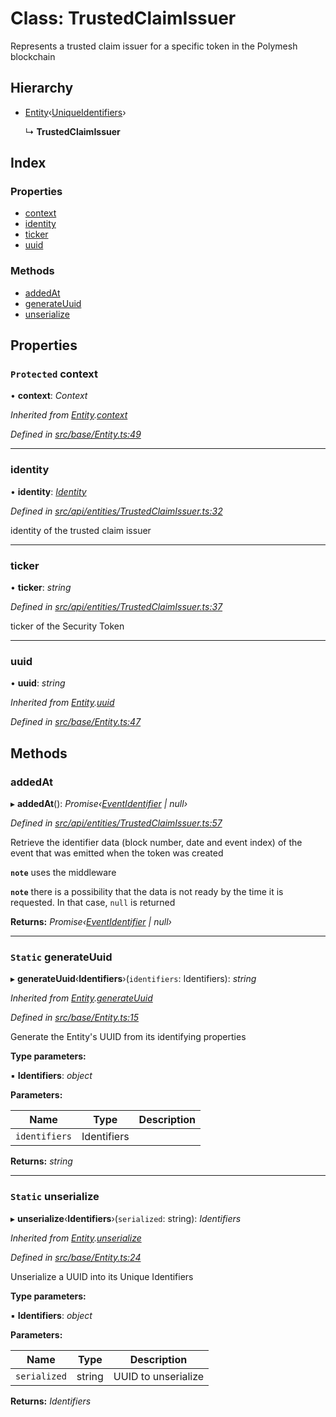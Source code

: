 # Class: TrustedClaimIssuer

Represents a trusted claim issuer for a specific token in the Polymesh blockchain

## Hierarchy

* [Entity](entity.md)‹[UniqueIdentifiers](../interfaces/uniqueidentifiers.md)›

  ↳ **TrustedClaimIssuer**

## Index

### Properties

* [context](trustedclaimissuer.md#protected-context)
* [identity](trustedclaimissuer.md#identity)
* [ticker](trustedclaimissuer.md#ticker)
* [uuid](trustedclaimissuer.md#uuid)

### Methods

* [addedAt](trustedclaimissuer.md#addedat)
* [generateUuid](trustedclaimissuer.md#static-generateuuid)
* [unserialize](trustedclaimissuer.md#static-unserialize)

## Properties

### `Protected` context

• **context**: *Context*

*Inherited from [Entity](entity.md).[context](entity.md#protected-context)*

*Defined in [src/base/Entity.ts:49](https://github.com/PolymathNetwork/polymesh-sdk/blob/3b32ccad/src/base/Entity.ts#L49)*

___

###  identity

• **identity**: *[Identity](identity.md)*

*Defined in [src/api/entities/TrustedClaimIssuer.ts:32](https://github.com/PolymathNetwork/polymesh-sdk/blob/3b32ccad/src/api/entities/TrustedClaimIssuer.ts#L32)*

identity of the trusted claim issuer

___

###  ticker

• **ticker**: *string*

*Defined in [src/api/entities/TrustedClaimIssuer.ts:37](https://github.com/PolymathNetwork/polymesh-sdk/blob/3b32ccad/src/api/entities/TrustedClaimIssuer.ts#L37)*

ticker of the Security Token

___

###  uuid

• **uuid**: *string*

*Inherited from [Entity](entity.md).[uuid](entity.md#uuid)*

*Defined in [src/base/Entity.ts:47](https://github.com/PolymathNetwork/polymesh-sdk/blob/3b32ccad/src/base/Entity.ts#L47)*

## Methods

###  addedAt

▸ **addedAt**(): *Promise‹[EventIdentifier](../interfaces/eventidentifier.md) | null›*

*Defined in [src/api/entities/TrustedClaimIssuer.ts:57](https://github.com/PolymathNetwork/polymesh-sdk/blob/3b32ccad/src/api/entities/TrustedClaimIssuer.ts#L57)*

Retrieve the identifier data (block number, date and event index) of the event that was emitted when the token was created

**`note`** uses the middleware

**`note`** there is a possibility that the data is not ready by the time it is requested. In that case, `null` is returned

**Returns:** *Promise‹[EventIdentifier](../interfaces/eventidentifier.md) | null›*

___

### `Static` generateUuid

▸ **generateUuid**‹**Identifiers**›(`identifiers`: Identifiers): *string*

*Inherited from [Entity](entity.md).[generateUuid](entity.md#static-generateuuid)*

*Defined in [src/base/Entity.ts:15](https://github.com/PolymathNetwork/polymesh-sdk/blob/3b32ccad/src/base/Entity.ts#L15)*

Generate the Entity's UUID from its identifying properties

**Type parameters:**

▪ **Identifiers**: *object*

**Parameters:**

Name | Type | Description |
------ | ------ | ------ |
`identifiers` | Identifiers |   |

**Returns:** *string*

___

### `Static` unserialize

▸ **unserialize**‹**Identifiers**›(`serialized`: string): *Identifiers*

*Inherited from [Entity](entity.md).[unserialize](entity.md#static-unserialize)*

*Defined in [src/base/Entity.ts:24](https://github.com/PolymathNetwork/polymesh-sdk/blob/3b32ccad/src/base/Entity.ts#L24)*

Unserialize a UUID into its Unique Identifiers

**Type parameters:**

▪ **Identifiers**: *object*

**Parameters:**

Name | Type | Description |
------ | ------ | ------ |
`serialized` | string | UUID to unserialize  |

**Returns:** *Identifiers*
